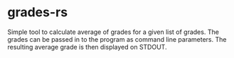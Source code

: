 # grades-rs #

Simple tool to calculate average of grades for a given list of grades. The grades can be passed in to the program as command line parameters. The resulting average grade is then displayed on STDOUT.